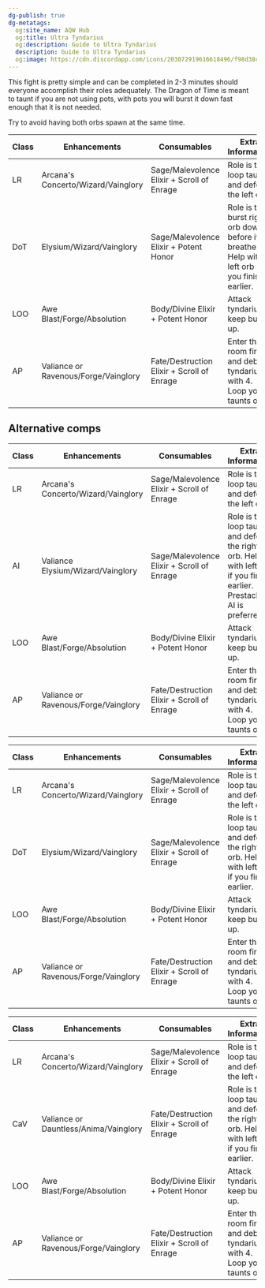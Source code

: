 ```yaml
---
dg-publish: true
dg-metatags:
  og:site_name: AQW Hub
  og:title: Ultra Tyndarius
  og:description: Guide to Ultra Tyndarius
  description: Guide to Ultra Tyndarius
  og:image: https://cdn.discordapp.com/icons/203072919616618496/f98d38c50b06972678eaaa1aa2c0cedf.png
---
```

This fight is pretty simple and can be completed in 2-3 minutes should everyone accomplish their roles adequately. The Dragon of Time is meant to taunt if you are not using pots, with pots you will burst it down fast enough that it is not needed.

Try to avoid having both orbs spawn at the same time.

| Class | Enhancements                         | Consumables                                | Extra Information                                                                             |
| ----- | ------------------------------------ | ------------------------------------------ | --------------------------------------------------------------------------------------------- |
| LR    | Arcana's Concerto/Wizard/Vainglory   | Sage/Malevolence Elixir + Scroll of Enrage | Role is to loop taunt and defeat the left orb.                                                |
| DoT   | Elysium/Wizard/Vainglory             | Sage/Malevolence Elixir + Potent Honor     | Role is to burst right orb down before it breathes. Help with left orb if you finish earlier. |
| LOO   | Awe Blast/Forge/Absolution           | Body/Divine Elixir + Potent Honor          | Attack tyndarius, keep buffs up.                                                              |
| AP    | Valiance or Ravenous/Forge/Vainglory | Fate/Destruction Elixir + Scroll of Enrage | Enter the room first and debuff tyndarius with 4. Loop your taunts on it.                     |

## Alternative comps

| Class | Enhancements                         | Consumables                                | Extra Information                                                                                                      |
| ----- | ------------------------------------ | ------------------------------------------ | ---------------------------------------------------------------------------------------------------------------------- |
| LR    | Arcana's Concerto/Wizard/Vainglory   | Sage/Malevolence Elixir + Scroll of Enrage | Role is to loop taunt and defeat the left orb.                                                                         |
| AI    | Valiance Elysium/Wizard/Vainglory    | Sage/Malevolence Elixir + Scroll of Enrage | Role is to loop taunt and defeat the right orb. Help with left orb if you finish earlier. Prestacking AI is preferred. |
| LOO   | Awe Blast/Forge/Absolution           | Body/Divine Elixir + Potent Honor          | Attack tyndarius, keep buffs up.                                                                                       |
| AP    | Valiance or Ravenous/Forge/Vainglory | Fate/Destruction Elixir + Scroll of Enrage | Enter the room first and debuff tyndarius with 4. Loop your taunts on it.                                              |

| Class | Enhancements                         | Consumables                                | Extra Information                                                                         |
| ----- | ------------------------------------ | ------------------------------------------ | ----------------------------------------------------------------------------------------- |
| LR    | Arcana's Concerto/Wizard/Vainglory   | Sage/Malevolence Elixir + Scroll of Enrage | Role is to loop taunt and defeat the left orb.                                            |
| DoT   | Elysium/Wizard/Vainglory             | Sage/Malevolence Elixir + Scroll of Enrage | Role is to loop taunt and defeat the right orb. Help with left orb if you finish earlier. |
| LOO   | Awe Blast/Forge/Absolution           | Body/Divine Elixir + Potent Honor          | Attack tyndarius, keep buffs up.                                                          |
| AP    | Valiance or Ravenous/Forge/Vainglory | Fate/Destruction Elixir + Scroll of Enrage | Enter the room first and debuff tyndarius with 4. Loop your taunts on it.                 |

| Class | Enhancements                          | Consumables                                | Extra Information                                                                         |
| ----- | ------------------------------------- | ------------------------------------------ | ----------------------------------------------------------------------------------------- |
| LR    | Arcana's Concerto/Wizard/Vainglory    | Sage/Malevolence Elixir + Scroll of Enrage | Role is to loop taunt and defeat the left orb.                                            |
| CaV   | Valiance or Dauntless/Anima/Vainglory | Fate/Destruction Elixir + Scroll of Enrage | Role is to loop taunt and defeat the right orb. Help with left orb if you finish earlier. |
| LOO   | Awe Blast/Forge/Absolution            | Body/Divine Elixir + Potent Honor          | Attack tyndarius, keep buffs up.                                                          |
| AP    | Valiance or Ravenous/Forge/Vainglory  | Fate/Destruction Elixir + Scroll of Enrage | Enter the room first and debuff tyndarius with 4. Loop your taunts on it.                 |
